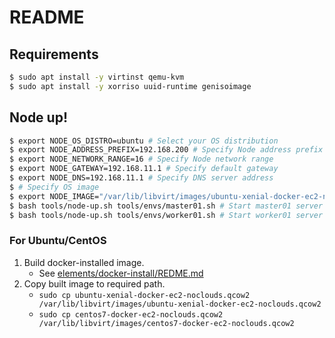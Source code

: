 # README

## Requirements

```bash
$ sudo apt install -y virtinst qemu-kvm
$ sudo apt install -y xorriso uuid-runtime genisoimage
```

## Node up!

```bash
$ export NODE_OS_DISTRO=ubuntu # Select your OS distribution
$ export NODE_ADDRESS_PREFIX=192.168.200 # Specify Node address prefix
$ export NODE_NETWORK_RANGE=16 # Specify Node network range
$ export NODE_GATEWAY=192.168.11.1 # Specify default gateway
$ export NODE_DNS=192.168.11.1 # Specify DNS server address
$ # Specify OS image
$ export NODE_IMAGE="/var/lib/libvirt/images/ubuntu-xenial-docker-ec2-noclouds.qcow2"
$ bash tools/node-up.sh tools/envs/master01.sh # Start master01 server
$ bash tools/node-up.sh tools/envs/worker01.sh # Start worker01 server
```

### For Ubuntu/CentOS

1.  Build docker-installed image.
    -   See [elements/docker-install/REDME.md](../elements/docker-install/README.md)
2.  Copy built image to required path.
    -   `sudo cp ubuntu-xenial-docker-ec2-noclouds.qcow2 /var/lib/libvirt/images/ubuntu-xenial-docker-ec2-noclouds.qcow2`
    -   `sudo cp centos7-docker-ec2-noclouds.qcow2 /var/lib/libvirt/images/centos7-docker-ec2-noclouds.qcow2`

